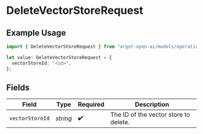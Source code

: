 # DeleteVectorStoreRequest

## Example Usage

```typescript
import { DeleteVectorStoreRequest } from "argot-open-ai/models/operations";

let value: DeleteVectorStoreRequest = {
  vectorStoreId: "<id>",
};
```

## Fields

| Field                                 | Type                                  | Required                              | Description                           |
| ------------------------------------- | ------------------------------------- | ------------------------------------- | ------------------------------------- |
| `vectorStoreId`                       | *string*                              | :heavy_check_mark:                    | The ID of the vector store to delete. |
